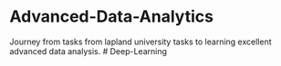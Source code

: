 # Advanced-Data-Analytics
Journey from tasks from lapland university tasks to learning excellent advanced data analysis.
#   D e e p - L e a r n i n g  
 